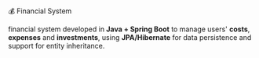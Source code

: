  💰 Financial System

 financial system developed in **Java + Spring Boot** to manage users' **costs**, **expenses** and **investments**, using **JPA/Hibernate** for data persistence and support for entity inheritance.
